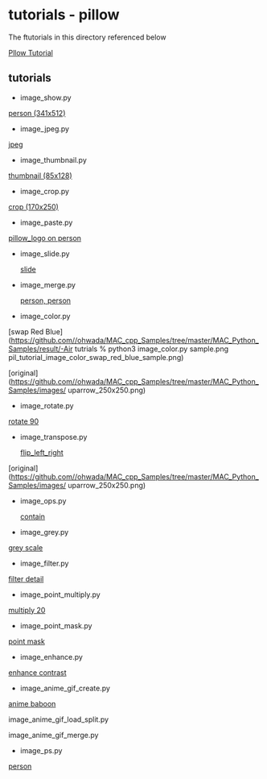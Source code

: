 tutorials - pillow 
===============

The ftutorials in this directory referenced below

[Pllow Tutorial](https://pillow.readthedocs.io/en/stable/handbook/tutorial.html)

## tutorials

- image_show.py  

 [person (341x512) ](https://github.com//ohwada/MAC_cpp_Samples/tree/master/MAC_Python_Samples/screenshots/pil_tutorial_image_show_person.png)

- image_jpeg.py  

 [jpeg](https://github.com//ohwada/MAC_cpp_Samples/tree/master/MAC_Python_Samples/result/pil_tutorial_image_jpeg_person.jpg)

- image_thumbnail.py  

 [thumbnail (85x128)](https://github.com//ohwada/MAC_cpp_Samples/tree/master/MAC_Python_Samples/result/pil_tutorial_image_thumbnail_person.png)

- image_crop.py  

 [crop (170x250)](https://github.com//ohwada/MAC_cpp_Samples/tree/master/MAC_Python_Samples/result/pil_tutorial_image_crop_person.png)

- image_paste.py

 [pillow_logo on person](https://github.com//ohwada/MAC_cpp_Samples/tree/master/MAC_Python_Samples/result/pil_tutorial_image_paste_pillow_logo_on_person.png)

- image_slide.py  

  [slide](https://github.com//ohwada/MAC_cpp_Samples/tree/master/MAC_Python_Samples/result/pil_tutorial_image_slide_person.png)

- image_merge.py  

  [person, person](https://github.com//ohwada/MAC_cpp_Samples/tree/master/MAC_Python_Samples/result/pil_tutorial_image_merge_person_person.png)

- image_color.py

 [swap Red Blue](https://github.com//ohwada/MAC_cpp_Samples/tree/master/MAC_Python_Samples/result/-Air tutrials % python3 image_color.py sample.png
pil_tutorial_image_color_swap_red_blue_sample.png)

 [original](https://github.com//ohwada/MAC_cpp_Samples/tree/master/MAC_Python_Samples/images/	uparrow_250x250.png)

- image_rotate.py

 [rotate 90](https://github.com//ohwada/MAC_cpp_Samples/tree/master/MAC_Python_Samples/result/pil_tutorial_image_rotate_person_90.png)

- image_transpose.py  

   [flip_left_right](https://github.com//ohwada/MAC_cpp_Samples/tree/master/MAC_Python_Samples/result/pil_tutorial_image_transpose_flip_left_right_sample.png)

 [original](https://github.com//ohwada/MAC_cpp_Samples/tree/master/MAC_Python_Samples/images/	uparrow_250x250.png)

- image_ops.py  

   [contain](https://github.com//ohwada/MAC_cpp_Samples/tree/master/MAC_Python_Samples/result/pil_tutorial_image_ops_contain_person.png)

- image_grey.py  

 [grey scale](https://github.com//ohwada/MAC_cpp_Samples/tree/master/MAC_Python_Samples/result/pil_tutorial_image_grey_person.png)

- image_filter.py  

 [filter detail](https://github.com//ohwada/MAC_cpp_Samples/tree/master/MAC_Python_Samples/result/pil_tutorial_image_filter_detail_person.png)

- image_point_multiply.py  

 [multiply 20](https://github.com//ohwada/MAC_cpp_Samples/tree/master/MAC_Python_Samples/result/pil_tutorial_image_point_multiply_20_person.png)

- image_point_mask.py  

 [point mask](https://github.com//ohwada/MAC_cpp_Samples/tree/master/MAC_Python_Samples/result/pil_tutorial_image_point_mask_person.png)

- image_enhance.py  

 [ enhance contrast](https://github.com//ohwada/MAC_cpp_Samples/tree/master/MAC_Python_Samples/result/pil_tutorial_image_enhance_contrast_person.png)

- image_anime_gif_create.py  

 [anime baboon](https://github.com//ohwada/MAC_cpp_Samples/tree/master/MAC_Python_Samples/result/pil_tutorial_image_anime_gif_create_baboon.gif)

image_anime_gif_load_split.py  

image_anime_gif_merge.py
  
- image_ps.py  


 [person](https://github.com//ohwada/MAC_cpp_Samples/tree/master/MAC_Python_Samples/result/pil_tutorial_image_ps_person.ps)








